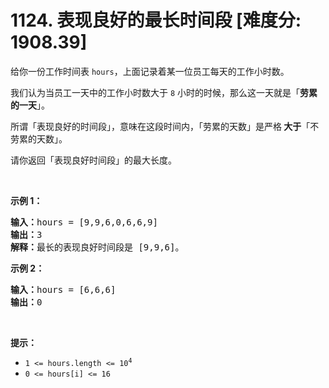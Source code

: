 # 1124. 表现良好的最长时间段 [难度分: 1908.39]

<p>给你一份工作时间表&nbsp;<code>hours</code>，上面记录着某一位员工每天的工作小时数。</p>

<p>我们认为当员工一天中的工作小时数大于&nbsp;<code>8</code> 小时的时候，那么这一天就是「<strong>劳累的一天</strong>」。</p>

<p>所谓「表现良好的时间段」，意味在这段时间内，「劳累的天数」是严格<strong> 大于</strong>「不劳累的天数」。</p>

<p>请你返回「表现良好时间段」的最大长度。</p>

<p>&nbsp;</p>

<p><strong>示例 1：</strong></p>

<pre>
<strong>输入：</strong>hours = [9,9,6,0,6,6,9]
<strong>输出：</strong>3
<strong>解释：</strong>最长的表现良好时间段是 [9,9,6]。</pre>

<p><strong>示例 2：</strong></p>

<pre>
<strong>输入：</strong>hours = [6,6,6]
<strong>输出：</strong>0
</pre>

<p>&nbsp;</p>

<p><strong>提示：</strong></p>

<ul>
	<li><code>1 &lt;= hours.length &lt;= 10<sup>4</sup></code></li>
	<li><code>0 &lt;= hours[i] &lt;= 16</code></li>
</ul>
